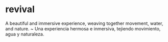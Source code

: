 # revival
A beautiful and immersive experience, weaving together movement, water, and nature.
~
Una experiencia hermosa e inmersiva, tejiendo movimiento, agua y naturaleza.
